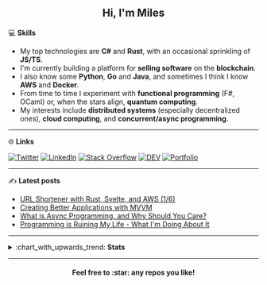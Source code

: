 <h2 align="center">Hi, I'm Miles</h2>

:computer: **Skills**

- My top technologies are **C#** and **Rust**, with an occasional sprinkling of **JS/TS**.
- I'm currently building a platform for **selling software** on the **blockchain**.
- I also know some **Python**, **Go** and **Java**, and sometimes I think I know **AWS** and **Docker**. 
- From time to time I experiment with **functional programming** (F#, OCaml) or, when the stars align, **quantum computing**.
- My interests include **distributed systems** (especially decentralized ones), **cloud computing**, and **concurrent/async programming**.

***

:globe_with_meridians: **Links** 

[![Twitter](https://img.shields.io/badge/-Twitter-black?style=for-the-badge&logo=twitter&logoColor=white)](https://twitter.com/miles__watson "Twitter") [![LinkedIn](https://img.shields.io/badge/-LinkedIn-black?style=for-the-badge&logo=linkedin&logoColor=white)](https://www.linkedin.com/in/watsonmiles/ "LinkedIn") [![Stack Overflow](https://img.shields.io/badge/-Stack_Overflow-black?style=for-the-badge&logo=stack-overflow&logoColor=white)](https://stackoverflow.com/users/7511598 "Stack Overflow") [![DEV](https://img.shields.io/badge/-DEV-black?&style=for-the-badge&logo=dev.to&logoColor=white)](https://dev.to/mileswatson "DEV Community") [![Portfolio](https://img.shields.io/badge/-Portfolio-black?&style=for-the-badge&logoColor=white)](https://github.com/mileswatson?tab=repositories "Repositories")

***

:writing_hand: **Latest posts**

<!-- BLOG-POST-LIST:START -->

- [URL Shortener with Rust, Svelte, and AWS (1/6)](https://blog.mileswatson.net/url-shortener-with-rust-svelte-and-aws-1-intro-setup)
- [Creating Better Applications with MVVM](https://blog.mileswatson.net/creating-better-applications-with-mvvm)
- [What is Async Programming, and Why Should You Care?](https://blog.mileswatson.net/what-is-async-programming-and-why-should-you-care)
- [Programming is Ruining My Life - What I'm Doing About It](https://blog.mileswatson.net/programming-is-ruining-my-life-what-im-doing-about-it)

<!-- BLOG-POST-LIST:END -->

***

<details>
    <summary>:chart_with_upwards_trend: <b>Stats</b></summary>
    <br>
    <p align="left"><a href="https://github.com/anuraghazra/github-readme-stats">
      <img align="center" src="https://github-readme-stats.vercel.app/api?username=mileswatson&hide_rank=true&count_private=true&show_icons=true&include_all_commits=true&show_icons=true&line_height=20&disable_animations=true">  
    </a>
    <a href="https://github.com/anuraghazra/github-readme-stats">
      <img align="center" src="https://github-readme-stats.vercel.app/api/top-langs/?username=mileswatson&layout=compact&exclude_repo=mileswatson.github.io">
    </a>
    </p>
</details>

***

<h4 align="center">Feel free to :star: any repos you like!</h4>

